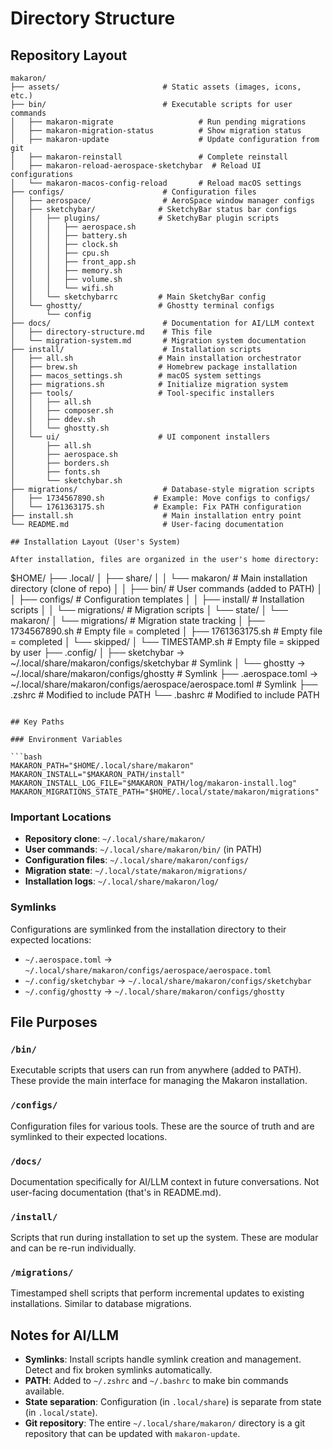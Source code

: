 # Directory Structure

## Repository Layout

```
makaron/
├── assets/                       # Static assets (images, icons, etc.)
├── bin/                          # Executable scripts for user commands
│   ├── makaron-migrate                   # Run pending migrations
│   ├── makaron-migration-status          # Show migration status
│   ├── makaron-update                    # Update configuration from git
│   ├── makaron-reinstall                 # Complete reinstall
│   ├── makaron-reload-aerospace-sketchybar  # Reload UI configurations
│   └── makaron-macos-config-reload       # Reload macOS settings
├── configs/                      # Configuration files
│   ├── aerospace/                # AeroSpace window manager configs
│   ├── sketchybar/              # SketchyBar status bar configs
│   │   ├── plugins/             # SketchyBar plugin scripts
│   │   │   ├── aerospace.sh
│   │   │   ├── battery.sh
│   │   │   ├── clock.sh
│   │   │   ├── cpu.sh
│   │   │   ├── front_app.sh
│   │   │   ├── memory.sh
│   │   │   ├── volume.sh
│   │   │   └── wifi.sh
│   │   └── sketchybarrc         # Main SketchyBar config
│   └── ghostty/                 # Ghostty terminal configs
│       └── config
├── docs/                         # Documentation for AI/LLM context
│   ├── directory-structure.md    # This file
│   └── migration-system.md       # Migration system documentation
├── install/                      # Installation scripts
│   ├── all.sh                   # Main installation orchestrator
│   ├── brew.sh                  # Homebrew package installation
│   ├── macos_settings.sh        # macOS system settings
│   ├── migrations.sh            # Initialize migration system
│   ├── tools/                   # Tool-specific installers
│   │   ├── all.sh
│   │   ├── composer.sh
│   │   ├── ddev.sh
│   │   └── ghostty.sh
│   └── ui/                      # UI component installers
│       ├── all.sh
│       ├── aerospace.sh
│       ├── borders.sh
│       ├── fonts.sh
│       └── sketchybar.sh
├── migrations/                   # Database-style migration scripts
│   ├── 1734567890.sh           # Example: Move configs to configs/
│   └── 1761363175.sh           # Example: Fix PATH configuration
├── install.sh                    # Main installation entry point
└── README.md                     # User-facing documentation

## Installation Layout (User's System)

After installation, files are organized in the user's home directory:

```
$HOME/
├── .local/
│   ├── share/
│   │   └── makaron/            # Main installation directory (clone of repo)
│   │       ├── bin/            # User commands (added to PATH)
│   │       ├── configs/        # Configuration templates
│   │       ├── install/        # Installation scripts
│   │       └── migrations/     # Migration scripts
│   └── state/
│       └── makaron/
│           └── migrations/     # Migration state tracking
│               ├── 1734567890.sh      # Empty file = completed
│               ├── 1761363175.sh      # Empty file = completed
│               └── skipped/
│                   └── TIMESTAMP.sh   # Empty file = skipped by user
├── .config/
│   ├── sketchybar -> ~/.local/share/makaron/configs/sketchybar  # Symlink
│   └── ghostty -> ~/.local/share/makaron/configs/ghostty        # Symlink
├── .aerospace.toml -> ~/.local/share/makaron/configs/aerospace/aerospace.toml  # Symlink
├── .zshrc                      # Modified to include PATH
└── .bashrc                     # Modified to include PATH
```

## Key Paths

### Environment Variables

```bash
MAKARON_PATH="$HOME/.local/share/makaron"
MAKARON_INSTALL="$MAKARON_PATH/install"
MAKARON_INSTALL_LOG_FILE="$MAKARON_PATH/log/makaron-install.log"
MAKARON_MIGRATIONS_STATE_PATH="$HOME/.local/state/makaron/migrations"
```

### Important Locations

- **Repository clone**: `~/.local/share/makaron/`
- **User commands**: `~/.local/share/makaron/bin/` (in PATH)
- **Configuration files**: `~/.local/share/makaron/configs/`
- **Migration state**: `~/.local/state/makaron/migrations/`
- **Installation logs**: `~/.local/share/makaron/log/`

### Symlinks

Configurations are symlinked from the installation directory to their expected locations:

- `~/.aerospace.toml` → `~/.local/share/makaron/configs/aerospace/aerospace.toml`
- `~/.config/sketchybar` → `~/.local/share/makaron/configs/sketchybar`
- `~/.config/ghostty` → `~/.local/share/makaron/configs/ghostty`

## File Purposes

### `/bin/`
Executable scripts that users can run from anywhere (added to PATH). These provide the main interface for managing the Makaron installation.

### `/configs/`
Configuration files for various tools. These are the source of truth and are symlinked to their expected locations.

### `/docs/`
Documentation specifically for AI/LLM context in future conversations. Not user-facing documentation (that's in README.md).

### `/install/`
Scripts that run during installation to set up the system. These are modular and can be re-run individually.

### `/migrations/`
Timestamped shell scripts that perform incremental updates to existing installations. Similar to database migrations.

## Notes for AI/LLM

- **Symlinks**: Install scripts handle symlink creation and management. Detect and fix broken symlinks automatically.
- **PATH**: Added to `~/.zshrc` and `~/.bashrc` to make bin commands available.
- **State separation**: Configuration (in `.local/share`) is separate from state (in `.local/state`).
- **Git repository**: The entire `~/.local/share/makaron/` directory is a git repository that can be updated with `makaron-update`.

